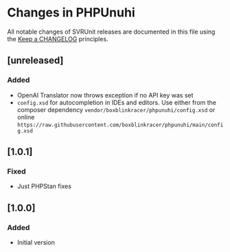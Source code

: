# Changes in PHPUnuhi

All notable changes of SVRUnit releases are documented in this file
using the [Keep a CHANGELOG](https://keepachangelog.com/) principles.

## [unreleased]

### Added

- OpenAI Translator now throws exception if no API key was set
- `config.xsd` for autocompletion in IDEs and editors. Use either from the composer dependency `vendor/boxblinkracer/phpunuhi/config.xsd` or online `https://raw.githubusercontent.com/boxblinkracer/phpunuhi/main/config.xsd`

## [1.0.1]

### Fixed

- Just PHPStan fixes

## [1.0.0]

### Added

- Initial version

